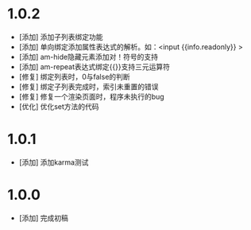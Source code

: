 # 1.0.2
- [添加] 添加子列表绑定功能
- [添加] 单向绑定添加属性表达式的解析。如：&lt;input {{info.readonly}} &gt;
- [添加] am-hide隐藏元素添加对！符号的支持
- [添加] am-repeat表达式绑定{{}}支持三元运算符
- [修复] 绑定列表时，0与false的判断
- [修复] 绑定子列表完成时，索引未重置的错误
- [修复] 修复一个渲染页面时，程序未执行的bug
- [优化] 优化set方法的代码

# 1.0.1
- [添加] 添加karma测试

# 1.0.0
- [添加] 完成初稿